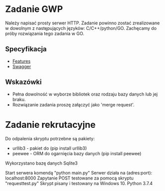 # Zadanie  GWP

Należy napisać prosty serwer HTTP. Zadanie powinno zostać zrealizowane w dowolnym z następujących języków: C/C++/python/GO. Zachęcamy do próby rozwiązania tego zadania w GO.

## Specyfikacja

- [Features](./features/secrets)
- [Swagger](./api/swagger/swagger.yml)

## Wskazówki

- Pełna dowolność w wyborze bibliotek oraz rodzaju bazy danych lub jej braku.
- Rozwiązanie zadania proszę załączyć jako 'merge request'. 

# Zadanie rekrutacyjne
Do odpalenia skryptu potrzebne są pakiety: 
- urllib3 - pakiet do (pip install urllib3)
- peewee - ORM do ogarnięcia bazy danych (pip install peewee) 

Wykorzystano bazę danych Sqlite3

Start serwera komendą "python main.py"
Serwer działa na (adres:port): localhost:8000
Zapytanie POST testowane za pomocą skryptu "requesttest.py"
Skrypt pisany i testowany na Windows 10.
Python 3.7.4

